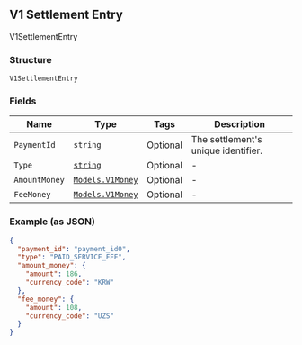 ## V1 Settlement Entry

V1SettlementEntry

### Structure

`V1SettlementEntry`

### Fields

| Name | Type | Tags | Description |
|  --- | --- | --- | --- |
| `PaymentId` | `string` | Optional | The settlement's unique identifier. |
| `Type` | [`string`](/doc/models/v1-settlement-entry-type.md) | Optional | - |
| `AmountMoney` | [`Models.V1Money`](/doc/models/v1-money.md) | Optional | - |
| `FeeMoney` | [`Models.V1Money`](/doc/models/v1-money.md) | Optional | - |

### Example (as JSON)

```json
{
  "payment_id": "payment_id0",
  "type": "PAID_SERVICE_FEE",
  "amount_money": {
    "amount": 186,
    "currency_code": "KRW"
  },
  "fee_money": {
    "amount": 108,
    "currency_code": "UZS"
  }
}
```

